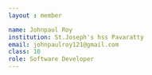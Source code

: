 ```yaml
--- 
layout : member 

name: Johnpaul Roy
institution: St.Joseph's hss Pavaratty
email: johnpaulroy121@gmail.com
class: 10
role: Software Developer 
--- 
```


